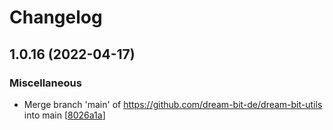 # Changelog

<a name="1.0.16"></a>
## 1.0.16 (2022-04-17)

### Miscellaneous

-  Merge branch &#x27;main&#x27; of https://github.com/dream-bit-de/dream-bit-utils into main [[8026a1a](https://github.com/dream-bit-de/dream-bit-utils/commit/8026a1ac7908a297ca4bc307a514cf1088e71485)]


